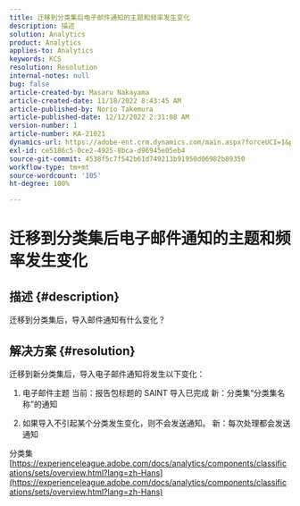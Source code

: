```yaml
---
title: 迁移到分类集后电子邮件通知的主题和频率发生变化
description: 描述
solution: Analytics
product: Analytics
applies-to: Analytics
keywords: KCS
resolution: Resolution
internal-notes: null
bug: false
article-created-by: Masaru Nakayama
article-created-date: 11/18/2022 8:43:45 AM
article-published-by: Norio Takemura
article-published-date: 12/12/2022 2:31:08 AM
version-number: 1
article-number: KA-21021
dynamics-url: https://adobe-ent.crm.dynamics.com/main.aspx?forceUCI=1&pagetype=entityrecord&etn=knowledgearticle&id=cb889f1b-1d67-ed11-9561-6045bd006239
exl-id: ce5186c5-0ce2-4925-8bca-d96945e05eb4
source-git-commit: 4538f5c7f542b61d749213b91950d06982b89350
workflow-type: tm+mt
source-wordcount: '105'
ht-degree: 100%

---
```


# 迁移到分类集后电子邮件通知的主题和频率发生变化

## 描述 {#description}

迁移到分类集后，导入邮件通知有什么变化？
<br>

## 解决方案 {#resolution}


迁移到新分类集后，导入电子邮件通知将发生以下变化：



1. 电子邮件主题
  当前：报告包标题的 SAINT 导入已完成
  新：分类集“分类集名称”的通知

2. 如果导入不引起某个分类发生变化，则不会发送通知。 新：每次处理都会发送通知

分类集[https://experienceleague.adobe.com/docs/analytics/components/classifications/sets/overview.html?lang=zh-Hans](https://experienceleague.adobe.com/docs/analytics/components/classifications/sets/overview.html?lang=zh-Hans)
